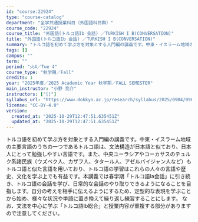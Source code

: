 ```yaml
---
id: "course:22924"
type: "course-catalog"
department: "全学共通授業科目（外国語科目群）"
course_code: "22924"
course_title: "外国語(トルコ語Ib 会話) ／TURKISH I B(CONVERSATION)"
title: "外国語(トルコ語Ib 会話) ／TURKISH I B(CONVERSATION)"
summary: "トルコ語を初めて学ぶ方を対象とする入門編の講義です。中東・イスラーム地域の主要言語のうちの一つであるトルコ語は、文法構造が日本語と似ており、日本人にとって勉強しやすい言語です。また、中央ユーラシアやコーカサスのテュルク系諸民族（ウズベク人、…"
tags: []
campus: ""
term: ""
period: "火4／Tue 4"
course_type: "秋学期／Fall"
credits: 1
year: "2025年度／2025 Academic Year 秋学期／FALL SEMESTER"
main_instructor: "小野 亮介"
instructors: ["[]"]
syllabus_url: "https://www.dokkyo.ac.jp/research/syllabus/2025/0904/0904_22924_ja_JP.html"
license: "CC-BY-4.0"
version:
  created_at: "2025-10-29T12:47:51.635451Z"
  updated_at: "2025-10-29T12:47:51.635451Z"
---
```

トルコ語を初めて学ぶ方を対象とする入門編の講義です。中東・イスラーム地域の主要言語のうちの一つであるトルコ語は、文法構造が日本語と似ており、日本人にとって勉強しやすい言語です。また、中央ユーラシアやコーカサスのテュルク系諸民族（ウズベク人、カザフ人、タタール人、アゼルバイジャン人など）もトルコ語と似た言語を用いており、トルコ語の学習はこれらの人々の言語や歴史、文化を学ぶ上でも有益です。本講義では春学期「トルコ語Ia会話」に引き続き、トルコ語の会話を学び、日常的な会話のやり取りできるようになることを目指します。自分の考えを相手に伝えるようにするため、定型的な表現を学ぶことから始め、様々な状況や単語に置き換えて繰り返し練習することにします。 なお、文法を中心に学ぶ「トルコ語Ib総合」と授業内容が重複する部分がありますので注意してください。

